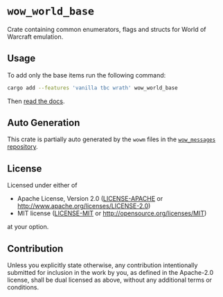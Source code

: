 # `wow_world_base`

Crate containing common enumerators, flags and structs for World of Warcraft emulation.

## Usage

To add only the base items run the following command:

 ```bash
 cargo add --features 'vanilla tbc wrath' wow_world_base
 ```

Then [read the docs](https://crates.io/crates/wow_world_base).

## Auto Generation

This crate is partially auto generated by the `wowm` files in the
[`wow_messages` repository](https://github.com/gtker/wow_messages/).

## License

Licensed under either of

* Apache License, Version 2.0
  ([LICENSE-APACHE](LICENSE-APACHE) or <http://www.apache.org/licenses/LICENSE-2.0>)
* MIT license
  ([LICENSE-MIT](LICENSE-MIT) or <http://opensource.org/licenses/MIT>)

at your option.

## Contribution

Unless you explicitly state otherwise, any contribution intentionally submitted
for inclusion in the work by you, as defined in the Apache-2.0 license, shall be
dual licensed as above, without any additional terms or conditions.
